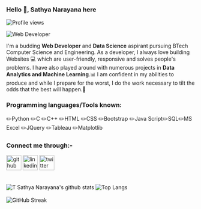 ### Hello 👋, Sathya Narayana here
![Profile views](https://komarev.com/ghpvc/?username=sathya050801)

![Web Developer](https://media.giphy.com/media/iIqmM5tTjmpOB9mpbn/giphy.gif)

I'm a budding **Web Developer** and **Data Science** aspirant pursuing BTech Computer Science and Engineering.
As a developer, I always love building Websites 💻 which are user-friendly, responsive and solves people's problems. I have also played around with numerous projects in **Data Analytics and Machine Learning**.📊
I am confident in my abilities to produce and while I prepare for the worst, I do the work necessary to tilt the odds that the best will happen.🤗

### Programming languages/Tools known:

✏️Python ✏️C ✏️C++ ✏️HTML  ✏️CSS ✏️Bootstrap ✏️Java Script✏️SQL✏️MS Excel  ✏️JQuery  ✏️Tableau ✏️Matplotlib

### Connect me through:-
[<img src='https://cdn.jsdelivr.net/npm/simple-icons@3.0.1/icons/github.svg' alt='github' height='40'>](https://github.com/https://github.com/sathya050801)  [<img src='https://cdn.jsdelivr.net/npm/simple-icons@3.0.1/icons/linkedin.svg' alt='linkedin' height='40'>](https://www.linkedin.com/in/t-sathya-narayana//)  [<img src='https://cdn.jsdelivr.net/npm/simple-icons@3.0.1/icons/twitter.svg' alt='twitter' height='40'>](https://twitter.com/TSathya_050801)  
<br><br>
![T Sathya Narayana's github stats](https://github-readme-stats.vercel.app/api?username=sathya050801&show_icons=true&theme=radical)
![Top Langs](https://github-readme-stats.vercel.app/api/top-langs/?username=sathya050801&layout=compact&theme=radical)
<br><br>
![GitHub Streak](https://github-readme-streak-stats.herokuapp.com/?user=sathya050801&theme=radical)





